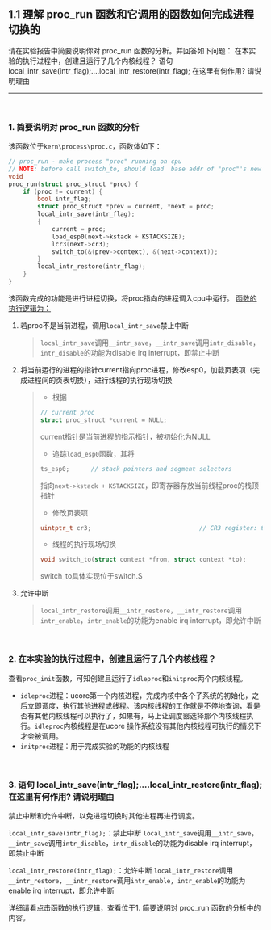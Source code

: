 ## 1.1 理解 proc_run 函数和它调用的函数如何完成进程切换的
请在实验报告中简要说明你对 proc_run 函数的分析。并回答如下问题：
在本实验的执行过程中，创建且运行了几个内核线程？
语句 local_intr_save(intr_flag);....local_intr_restore(intr_flag); 在这里有何作用? 请说明理由

---

<br>

### 1. 简要说明对 proc_run 函数的分析

该函数位于`kern\process\proc.c`，函数体如下：

```c
// proc_run - make process "proc" running on cpu
// NOTE: before call switch_to, should load  base addr of "proc"'s new PDT
void
proc_run(struct proc_struct *proc) {
    if (proc != current) {
        bool intr_flag;
        struct proc_struct *prev = current, *next = proc;
        local_intr_save(intr_flag);
        {
            current = proc;
            load_esp0(next->kstack + KSTACKSIZE);
            lcr3(next->cr3);
            switch_to(&(prev->context), &(next->context));
        }
        local_intr_restore(intr_flag);
    }
}
```

该函数完成的功能是进行进程切换，将proc指向的进程调入cpu中运行。
<a href="函数的执行逻辑">函数的执行逻辑为：</a>

1. 若proc不是当前进程，调用`local_intr_save`禁止中断
    > `local_intr_save`调用`__intr_save`，`__intr_save`调用`intr_disable`，`intr_disable`的功能为disable irq interrupt，即禁止中断
   
2. 将当前运行的进程的指针current指向proc进程，修改esp0，加载页表项（完成进程间的页表切换），进行线程的执行现场切换
    > - 根据
    > ```c
    > // current proc 
    > struct proc_struct *current = NULL; 
    > ```
    > current指针是当前进程的指示指针，被初始化为NULL
    > - 追踪`load_esp0`函数，其将
    > ```c
    > ts_esp0;      // stack pointers and segment selectors
    > ```
    > 指向`next->kstack + KSTACKSIZE`，即寄存器存放当前线程proc的栈顶指针
    > - 修改页表项
    > ```c
    > uintptr_t cr3;                              // CR3 register: the base addr of Page Directroy Table(PDT)
    > ```
    > - 线程的执行现场切换
    > ```c
    > void switch_to(struct context *from, struct context *to);
    > ```
    > switch_to具体实现位于switch.S
3. 允许中断
   > `local_intr_restore`调用`__intr_restore`，`__intr_restore`调用`intr_enable`，`intr_enable`的功能为enable irq interrupt，即允许中断

<br>

### 2. 在本实验的执行过程中，创建且运行了几个内核线程？
查看`proc_init`函数，可知创建且运行了`idleproc`和`initproc`两个内核线程。
- `idleproc`进程：ucore第一个内核进程，完成内核中各个子系统的初始化，之后立即调度，执行其他进程或线程。该内核线程的工作就是不停地查询，看是否有其他内核线程可以执行了，如果有，马上让调度器选择那个内核线程执行。`idleproc`内核线程是在ucore 操作系统没有其他内核线程可执行的情况下才会被调用。
- `initproc`进程：用于完成实验的功能的内核线程


<br>

### 3. 语句 local_intr_save(intr_flag);....local_intr_restore(intr_flag); 在这里有何作用? 请说明理由

禁止中断和允许中断，以免进程切换时其他进程再进行调度。

`local_intr_save(intr_flag);`：禁止中断
`local_intr_save`调用`__intr_save`，`__intr_save`调用`intr_disable`，`intr_disable`的功能为disable irq interrupt，即禁止中断

`local_intr_restore(intr_flag);`：允许中断
`local_intr_restore`调用`__intr_restore`，`__intr_restore`调用`intr_enable`，`intr_enable`的功能为enable irq interrupt，即允许中断

详细请看点击<a name="函数的执行逻辑">函数的执行逻辑</a>，查看位于1. 简要说明对 proc_run 函数的分析中的内容。

